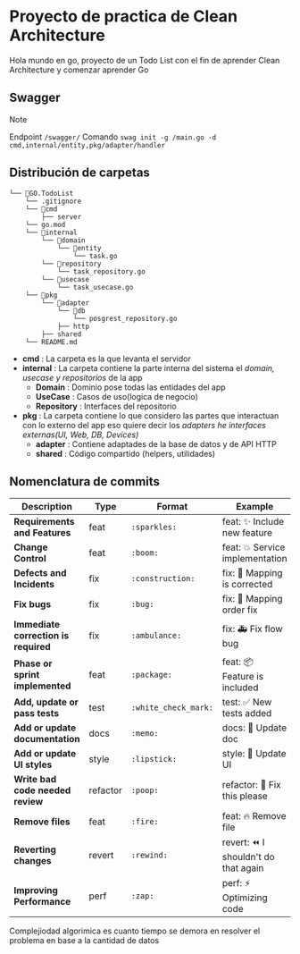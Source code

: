 # Proyecto de practica de Clean Architecture

Hola mundo en go, proyecto de un Todo List con el fin de aprender Clean Architecture
y comenzar aprender Go
##  Swagger
> [!NOTE]
> Endpoint `/swagger/`
> Comando `swag init -g /main.go -d cmd,internal/entity,pkg/adapter/handler`
## Distribución de carpetas

```
└── 📁GO.TodoList
    └── .gitignore
    └── 📁cmd
        ├── server
    └── go.mod
    └── 📁internal
        └── 📁domain
            └── 📁entity
                └── task.go
        └── 📁repository
            └── task_repository.go
        └── 📁usecase
            └── task_usecase.go
    └── 📁pkg
        └── 📁adapter
            └── 📁db
                └── posgrest_repository.go
            ├── http
        ├── shared
    └── README.md
```
- **cmd** : La carpeta es la que levanta el servidor
- **internal** : La carpeta contiene la parte interna del sistema el *domain, usecase y repositorios* de la app
    - **Domain** : Dominio pose todas las entidades del app
    - **UseCase** : Casos de uso(logica de negocio)
    - **Repository** : Interfaces del repositorio
- **pkg** : La carpeta contiene lo que considero las partes que interactuan con lo externo del app eso quiere decir los *adapters he interfaces externas(UI, Web, DB, Devices)*
    - **adapter** : Contiene adaptades de la base de datos y de API HTTP
    - **shared** : Código compartido (helpers, utilidades)

## Nomenclatura de commits

| Description                          | Type     | Format | Example                                    |
|--------------------------------------|----------|--------|--------------------------------------------|
| **Requirements and Features**        | feat     | `:sparkles:`    | feat: :sparkles: Include new feature       |
| **Change Control**                   | feat     | `:boom:`        | feat: :boom: Service implementation        |
| **Defects and Incidents**            | fix      | `:construction:`| fix: :construction: Mapping is corrected   |
| **Fix bugs**                         | fix      | `:bug:`         | fix: :bug: Mapping order fix               |
| **Immediate correction is required** | fix      | `:ambulance:`   | fix: :ambulance: Fix flow bug              |
| **Phase or sprint implemented**      | feat     | `:package:`     | feat: :package: Feature is included        |
| **Add, update or pass tests**        | test     | `:white_check_mark:` | test: :white_check_mark: New tests added |
| **Add or update documentation**      | docs     | `:memo:`        | docs: :memo: Update doc                    |
| **Add or update UI styles**          | style    | `:lipstick:`    | style: :lipstick: Update UI                |
| **Write bad code needed review**     | refactor | `:poop:`        | refactor: :poop: Fix this please |
| **Remove files**                     | feat     | `:fire:`        | feat: :fire: Remove file                   |
| **Reverting changes**                | revert   | `:rewind:`      | revert: :rewind: I shouldn't do that again |
| **Improving Performance**            | perf     | `:zap:`         | perf: :zap: Optimizing code                |


Complejiodad algorimica es cuanto tiempo se demora en resolver el problema en base a la cantidad de datos